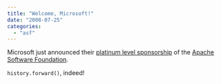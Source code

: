 ```yaml
---
title: "Welcome, Microsoft!"
date: "2008-07-25"
categories: 
  - "asf"
---
```


Microsoft just announced their [platinum level sponsorship](http://port25.technet.com/archive/2008/07/25/oscon2008.aspx) of the [Apache Software Foundation](http://www.apache.org/).

`history.forward()`, indeed!
